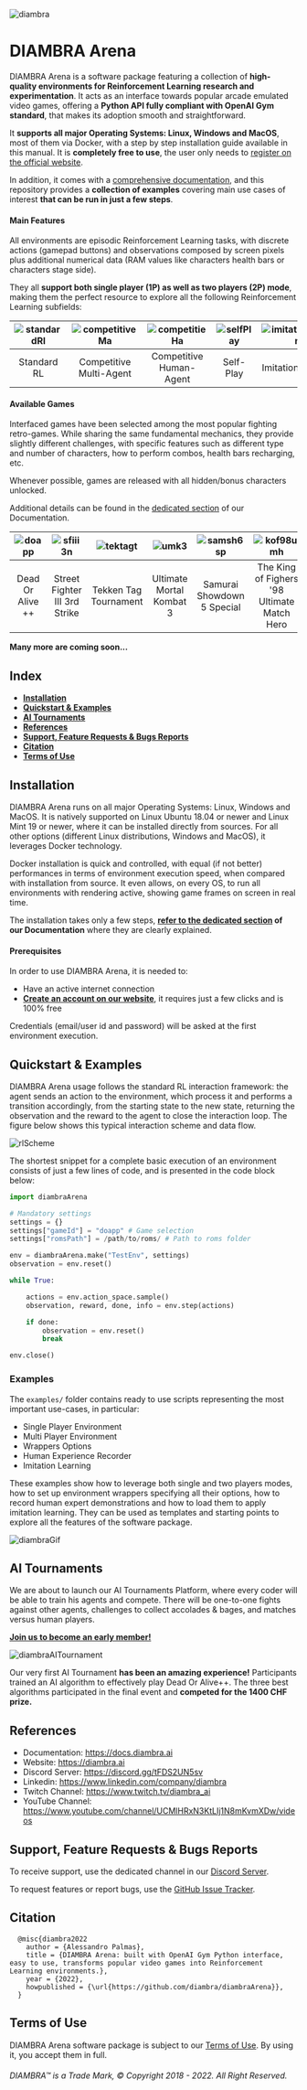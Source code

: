![diambra](https://raw.githubusercontent.com/diambra/diambraArena/main/img/github.png)

# DIAMBRA Arena

DIAMBRA Arena is a software package featuring a collection of **high-quality environments for Reinforcement Learning research and experimentation**. It acts as an interface towards popular arcade emulated video games, offering a **Python API fully compliant with OpenAI Gym standard**, that makes its adoption smooth and straightforward.

It **supports all major Operating Systems: Linux, Windows and MacOS**, most of them via Docker, with a step by step installation guide available in this manual. It is **completely free to use**, the user only needs to <a href="https://diambra.ai/register/" target="_blank">register on the official website</a>.

In addition, it comes with a <a href="https://docs.diambra.ai" target="_blank">comprehensive documentation</a>, and this repository provides a **collection of examples** covering main use cases of interest **that can be run in just a few steps**.

#### Main Features                                                 
                                                                                
All environments are episodic Reinforcement Learning tasks, with discrete actions (gamepad buttons) and observations composed by screen pixels plus additional numerical data (RAM values like characters health bars or characters stage side).
                                                                                
They all **support both single player (1P) as well as two players (2P) mode**, making them the perfect resource to explore all the following Reinforcement Learning subfields:

| ![standardRl](https://raw.githubusercontent.com/diambra/diambraArena/main/img/AIvsCOM.png) | ![competitiveMa](https://raw.githubusercontent.com/diambra/diambraArena/main/img/AIvsAI.png) | ![competitieHa](https://raw.githubusercontent.com/diambra/diambraArena/main/img/AIvsHUM.png) | ![selfPlay](https://raw.githubusercontent.com/diambra/diambraArena/main/img/SP.png) | ![imitationLearning](https://raw.githubusercontent.com/diambra/diambraArena/main/img/IL.png) | ![humanInTheLoop](https://raw.githubusercontent.com/diambra/diambraArena/main/img/HITL.png) |
|:---:|:---:|:---:|:---:|:---:|:---:|
| Standard RL | Competitive Multi-Agent | Competitive Human-Agent | Self-Play | Imitation Learning | Human-in-the-Loop |
                                       
#### Available Games
                                                                                
Interfaced games have been selected among the most popular fighting retro-games. While sharing the same fundamental mechanics, they provide slightly different challenges, with specific features such as different type and number of characters, how to perform combos, health bars recharging, etc.
                                                                                
Whenever possible, games are released with all hidden/bonus characters unlocked.
                                                                                
Additional details can be found in the <a href="https://docs.diambra.ai/envs/games/" target="_blank">dedicated section</a> of our Documentation.

| ![doapp](https://raw.githubusercontent.com/diambra/diambraArena/main/img/doapp.jpg) | ![sfiii3n](https://raw.githubusercontent.com/diambra/diambraArena/main/img/sfiii3n.jpg) | ![tektagt](https://raw.githubusercontent.com/diambra/diambraArena/main/img/tektagt.jpg) | ![umk3](https://raw.githubusercontent.com/diambra/diambraArena/main/img/umk3.jpg) | ![samsh6sp](https://raw.githubusercontent.com/diambra/diambraArena/main/img/samsh5sp.jpg) | ![kof98umh](https://raw.githubusercontent.com/diambra/diambraArena/main/img/kof98umh.jpg) |
|:---:|:---:|:---:|:---:|:---:|:---:|
| Dead Or Alive ++ | Street Fighter III 3rd Strike | Tekken Tag Tournament | Ultimate Mortal Kombat 3 | Samurai Showdown 5 Special | The King of Fighers '98 Ultimate Match Hero|

**Many more are coming soon...**

## Index

- **[Installation](#installation)**
- **[Quickstart & Examples](#quickstart-examples)**
- **[AI Tournaments](#ai-tournaments)**
- **[References](#references)**
- **[Support, Feature Requests & Bugs Reports](#support-feature-requests-bugs-reports)**
- **[Citation](#citation)**
- **[Terms of Use](#terms-of-use)**

## Installation

DIAMBRA Arena runs on all major Operating Systems: Linux, Windows and MacOS. It is natively supported on Linux Ubuntu 18.04 or newer and Linux Mint 19 or newer, where it can be installed directly from sources. For all other options (different Linux distributions, Windows and MacOS), it leverages Docker technology.

Docker installation is quick and controlled, with equal (if not better) performances in terms of environment execution speed, when compared with installation from source. It even allows, on every OS, to run all environments with rendering active, showing game frames on screen in real time.

The installation takes only a few steps, **<a href="https://docs.diambra.ai/installation/" target="_blank">refer to the dedicated section</a> of our Documentation** where they are clearly explained.

#### Prerequisites

In order to use DIAMBRA Arena, it is needed to:
 - Have an active internet connection
 - **<a href="https://diambra.ai/register/" target="_blank">Create an account on our website</a>**, it requires just a few clicks and is 100% free

Credentials (email/user id and password) will be asked at the first environment execution.

## Quickstart & Examples

DIAMBRA Arena usage follows the standard RL interaction framework: the agent sends an action to the environment, which process it and performs a transition accordingly, from the starting state to the new state, returning the observation and the reward to the agent to close the interaction loop. The figure below shows this typical interaction scheme and data flow.

![rlScheme](https://raw.githubusercontent.com/diambra/diambraArena/main/img/basicUsage.png)

The shortest snippet for a complete basic execution of an environment consists of just a few lines of code, and is presented in the code block below:

```python
import diambraArena

# Mandatory settings
settings = {}
settings["gameId"] = "doapp" # Game selection
settings["romsPath"] = /path/to/roms/ # Path to roms folder

env = diambraArena.make("TestEnv", settings)
observation = env.reset()

while True:

    actions = env.action_space.sample()
    observation, reward, done, info = env.step(actions)

    if done:
        observation = env.reset()
        break

env.close()
```

### Examples

The `examples/` folder contains ready to use scripts representing the most important use-cases, in particular:
 - Single Player Environment
 - Multi Player Environment
 - Wrappers Options
 - Human Experience Recorder
 - Imitation Learning

These examples show how to leverage both single and two players modes, how to set up environment wrappers specifying all their options, how to record human expert demonstrations and how to load them to apply imitation learning. They can be used as templates and starting points to explore all the features of the software package.

![diambraGif](https://raw.githubusercontent.com/diambra/DIAMBRAenvironment/main/img/github.gif)

## AI Tournaments

We are about to launch our AI Tournaments Platform, where every coder will be able to train his agents and compete.
There will be one-to-one fights against other agents, challenges to collect accolades & bages, and matches versus human players.

**<a href="https://diambra.ai/register/" target="_blank">Join us to become an early member!</a>**

![diambraAITournament](https://raw.githubusercontent.com/diambra/DIAMBRAenvironment/main/img/WideFlyer.jpg)

Our very first AI Tournament **has been an amazing experience!** Participants trained an AI algorithm to effectively play Dead Or Alive++. The three best algorithms participated in the final event and **competed for the 1400 CHF prize.**

## References

 - Documentation: <a href="https://docs.diambra.ai" target="_blank">https://docs.diambra.ai</a>
 - Website: <a href="https://diambra.ai" target="_blank">https://diambra.ai</a>
 - Discord Server: <a href="https://discord.gg/tFDS2UN5sv" target="_blank">https://discord.gg/tFDS2UN5sv</a>
 - Linkedin: <a href="https://www.linkedin.com/company/diambrav" target="_blank">https://www.linkedin.com/company/diambra</a>
 - Twitch Channel: <a href="https://www.twitch.tv/diambra_ai" target="_blank">https://www.twitch.tv/diambra_ai</a>
 - YouTube Channel: <a href="https://www.youtube.com/channel/UCMlHRxN3KtLIj1N8mKvmXDw/videos" target="_blank">https://www.youtube.com/channel/UCMlHRxN3KtLIj1N8mKvmXDw/videos</a>

## Support, Feature Requests & Bugs Reports

To receive support, use the dedicated channel in our <a href="https://discord.gg/tFDS2UN5sv" target="_blank">Discord Server</a>.

To request features or report bugs, use the <a href="https://github.com/diambra/diambraArena/issues" target="_blank">GitHub Issue Tracker</a>.

## Citation
```
  @misc{diambra2022
    author = {Alessandro Palmas},
    title = {DIAMBRA Arena: built with OpenAI Gym Python interface, easy to use, transforms popular video games into Reinforcement Learning environments.},
    year = {2022},
    howpublished = {\url{https://github.com/diambra/diambraArena}},
  }
```

## Terms of Use

DIAMBRA Arena software package is subject to our <a href="https://diambra.ai/terms" target="_blank">Terms of Use</a>. By using it, you accept them in full.

###### DIAMBRA™ is a Trade Mark, © Copyright 2018 - 2022. All Right Reserved.
